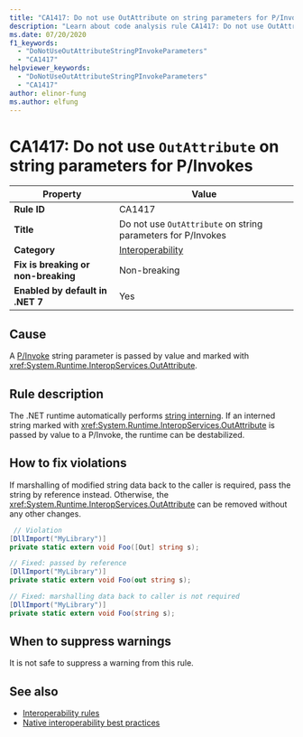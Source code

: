 ```yaml
---
title: "CA1417: Do not use OutAttribute on string parameters for P/Invokes (code analysis)"
description: "Learn about code analysis rule CA1417: Do not use OutAttribute on string parameters for P/Invokes"
ms.date: 07/20/2020
f1_keywords:
  - "DoNotUseOutAttributeStringPInvokeParameters"
  - "CA1417"
helpviewer_keywords:
  - "DoNotUseOutAttributeStringPInvokeParameters"
  - "CA1417"
author: elinor-fung
ms.author: elfung
---
```

# CA1417: Do not use `OutAttribute` on string parameters for P/Invokes

| Property                            | Value                                                        |
|-------------------------------------|--------------------------------------------------------------|
| **Rule ID**                         | CA1417                                                       |
| **Title**                           | Do not use `OutAttribute` on string parameters for P/Invokes |
| **Category**                        | [Interoperability](interoperability-warnings.md)             |
| **Fix is breaking or non-breaking** | Non-breaking                                                 |
| **Enabled by default in .NET 7**    | Yes                                                          |

## Cause

A [P/Invoke](../../../standard/native-interop/pinvoke.md) string parameter is passed by value and marked with
<xref:System.Runtime.InteropServices.OutAttribute>.

## Rule description

The .NET runtime automatically performs [string interning](/dotnet/api/system.string.intern#remarks). If an interned string marked with <xref:System.Runtime.InteropServices.OutAttribute> is passed by value to a P/Invoke, the runtime can be destabilized.

## How to fix violations

If marshalling of modified string data back to the caller is required, pass the string by reference instead. Otherwise, the <xref:System.Runtime.InteropServices.OutAttribute> can be removed without any other changes.

```csharp
 // Violation
[DllImport("MyLibrary")]
private static extern void Foo([Out] string s);

// Fixed: passed by reference
[DllImport("MyLibrary")]
private static extern void Foo(out string s);

// Fixed: marshalling data back to caller is not required
[DllImport("MyLibrary")]
private static extern void Foo(string s);
```

## When to suppress warnings

It is not safe to suppress a warning from this rule.

## See also

- [Interoperability rules](interoperability-warnings.md)
- [Native interoperability best practices](../../../standard/native-interop/best-practices-regex.md)
